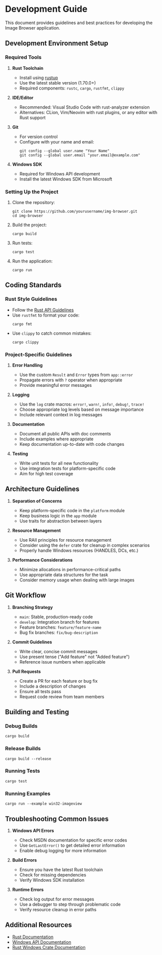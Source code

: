 # Development Guide

This document provides guidelines and best practices for developing the Image Browser application.

## Development Environment Setup

### Required Tools

1. **Rust Toolchain**
   - Install using [rustup](https://rustup.rs/)
   - Use the latest stable version (1.70.0+)
   - Required components: `rustc`, `cargo`, `rustfmt`, `clippy`

2. **IDE/Editor**
   - Recommended: Visual Studio Code with rust-analyzer extension
   - Alternatives: CLion, Vim/Neovim with rust plugins, or any editor with Rust support

3. **Git**
   - For version control
   - Configure with your name and email:
     ```
     git config --global user.name "Your Name"
     git config --global user.email "your.email@example.com"
     ```

4. **Windows SDK**
   - Required for Windows API development
   - Install the latest Windows SDK from Microsoft

### Setting Up the Project

1. Clone the repository:
   ```
   git clone https://github.com/yourusername/img-browser.git
   cd img-browser
   ```

2. Build the project:
   ```
   cargo build
   ```

3. Run tests:
   ```
   cargo test
   ```

4. Run the application:
   ```
   cargo run
   ```

## Coding Standards

### Rust Style Guidelines

- Follow the [Rust API Guidelines](https://rust-lang.github.io/api-guidelines/)
- Use `rustfmt` to format your code:
  ```
  cargo fmt
  ```
- Use `clippy` to catch common mistakes:
  ```
  cargo clippy
  ```

### Project-Specific Guidelines

1. **Error Handling**
   - Use the custom `Result` and `Error` types from `app::error`
   - Propagate errors with `?` operator when appropriate
   - Provide meaningful error messages

2. **Logging**
   - Use the `log` crate macros: `error!`, `warn!`, `info!`, `debug!`, `trace!`
   - Choose appropriate log levels based on message importance
   - Include relevant context in log messages

3. **Documentation**
   - Document all public APIs with doc comments
   - Include examples where appropriate
   - Keep documentation up-to-date with code changes

4. **Testing**
   - Write unit tests for all new functionality
   - Use integration tests for platform-specific code
   - Aim for high test coverage

## Architecture Guidelines

1. **Separation of Concerns**
   - Keep platform-specific code in the `platform` module
   - Keep business logic in the `app` module
   - Use traits for abstraction between layers

2. **Resource Management**
   - Use RAII principles for resource management
   - Consider using the `defer` crate for cleanup in complex scenarios
   - Properly handle Windows resources (HANDLES, DCs, etc.)

3. **Performance Considerations**
   - Minimize allocations in performance-critical paths
   - Use appropriate data structures for the task
   - Consider memory usage when dealing with large images

## Git Workflow

1. **Branching Strategy**
   - `main`: Stable, production-ready code
   - `develop`: Integration branch for features
   - Feature branches: `feature/feature-name`
   - Bug fix branches: `fix/bug-description`

2. **Commit Guidelines**
   - Write clear, concise commit messages
   - Use present tense ("Add feature" not "Added feature")
   - Reference issue numbers when applicable

3. **Pull Requests**
   - Create a PR for each feature or bug fix
   - Include a description of changes
   - Ensure all tests pass
   - Request code review from team members

## Building and Testing

### Debug Builds

```
cargo build
```

### Release Builds

```
cargo build --release
```

### Running Tests

```
cargo test
```

### Running Examples

```
cargo run --example win32-imageview
```

## Troubleshooting Common Issues

1. **Windows API Errors**
   - Check MSDN documentation for specific error codes
   - Use `GetLastError()` to get detailed error information
   - Enable debug logging for more information

2. **Build Errors**
   - Ensure you have the latest Rust toolchain
   - Check for missing dependencies
   - Verify Windows SDK installation

3. **Runtime Errors**
   - Check log output for error messages
   - Use a debugger to step through problematic code
   - Verify resource cleanup in error paths

## Additional Resources

- [Rust Documentation](https://doc.rust-lang.org/book/)
- [Windows API Documentation](https://docs.microsoft.com/en-us/windows/win32/api/)
- [Rust Windows Crate Documentation](https://docs.rs/windows/latest/windows/)
